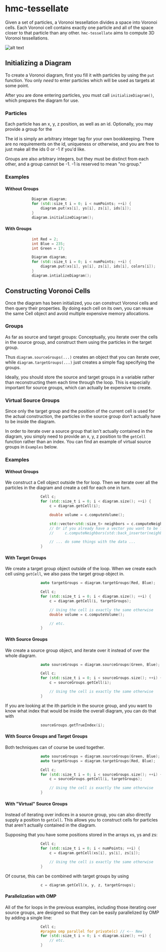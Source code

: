  # hmc-tessellate

 Given a set of particles, a Voronoi tessellation divides a space into Voronoi cells. Each Voronoi
 cell contains exactly one particle and all of the space closer to that particle than any other.
 `hmc-tessellate` aims to compute 3D Voronoi tessellations.

![alt text](https://github.com/hmc-cs-jamelang/hmc-tessellate/images/voronoithing.png)

 ## Initializing a Diagram

 To create a Voronoi diagram, first you fill it with particles
 by using the `put` function. You only _need_ to enter particles
 which will be used as targets at some point.
 
 After you are done entering particles, you must call
 `initializeDiagram()`, which prepares the diagram for use.
 
 
 ###   Particles

 Each particle has an x, y, z position, as well as an id.
 Optionally, you may provide a group for the

 The id is simply an arbitrary integer tag for your own bookkeeping.
 There are no requirements on the id, uniqueness or otherwise,
 and you are free to just make all the ids 0 or -1 if you'd like.

 Groups are also arbitrary integers, but they must be distinct
 from each other, and a group cannot be -1.
 -1 is reserved to mean "no group."
 
 
 ###   Examples
 
 ####       Without Groups
 ```cpp
             Diagram diagram;
             for (std::size_t i = 0; i < numPoints; ++i) {
                 diagram.put(xs[i], ys[i], zs[i], ids[i]);
             }
             diagram.initializeDiagram();
 ```
 
 ####       With Groups
 ```cpp
             int Red = 2;
             int Blue = 235;
             int Green = 17;
 
             Diagram diagram;
             for (std::size_t i = 0; i < numPoints; ++i) {
                 diagram.put(xs[i], ys[i], zs[i], ids[i], colors[i]);
             }
             diagram.intializeDiagram();
 ```
 
 ## Constructing Voronoi Cells
 
 Once the diagram has been initialized, you can construct Voronoi
 cells and then query their properties. By doing each cell on its
 own, you can reuse the same Cell object and avoid multiple expensive
 memory allocations.
 
 
 ###   Groups
 
 As far as source and target groups: Conceptually, you iterate over
 the cells in the source group, and construct them using the particles
 in the target group.

 Thus `diagram.sourceGroups(...)` creates an object
 that you can iterate over, while `diagram.targetGroups(...)` just
 creates a simple flag specifying the groups.

 Ideally, you should store the source and target groups in a variable
 rather than reconstructing them each time through the loop.
 This is especially important for source groups, which can actually
 be expensive to create.
 
 
 ###   Virtual Source Groups
 
 Since only the target group and the position of the
 current cell is used for the actual construction, the particles
 in the source group don't actually have to be inside the diagram.

 In order to iterate over a source group that isn't actually contained
 in the diagram, you simply need to provide an x, y, z position to
 the `getCell` function rather than an index. You can find
 an example of virtual source groups in `Examples` below.
 
 
 ###   Examples
 
 ####       Without Groups
 
 We construct a Cell object outside the for loop.
 Then we iterate over all the particles in the diagram
 and create a cell for each one in turn.
 ```cpp
                 Cell c;
                 for (std::size_t i = 0; i < diagram.size(); ++i) {
                     c = diagram.getCell(i);
 
                     double volume = c.computeVolume();
 
                     std::vector<std::size_t> neighbors = c.computeNeighbors();
                     // Or if you already have a vector you want to be filled:
                     //     c.computeNeighbors(std::back_inserter(neighbors));
 
                     // ... do some things with the data ...
                 }
 ```
 
 ####       With Target Groups
 
 We create a target group object outside of the loop.
 When we create each cell using `getCell`, we also pass
 the target group object in.
 ```cpp
                 auto targetGroups = diagram.targetGroups(Red, Blue);
 
                 Cell c;
                 for (std::size_t i = 0; i < diagram.size(); ++i) {
                     c = diagram.getCell(i, targetGroups);
 
                     // Using the cell is exactly the same otherwise
                     double volume = c.computeVolume();
 
                     // etc.
                 }
 ```
 
 ####       With Source Groups
 
 We create a source group object, and iterate over it instead
 of over the whole diagram.
 ```cpp
                 auto sourceGroups = diagram.sourceGroups(Green, Blue);
 
                 Cell c;
                 for (std::size_t i = 0; i < sourceGroups.size(); ++i) {
                     c = sourceGroups.getCell(i);
 
                     // Using the cell is exactly the same otherwise
                 }
 ```
 If you are looking at the ith particle in the source group,
 and you want to know what index that would be inside the
 overall diagram, you can do that with
 ```cpp
                 sourceGroups.getTrueIndex(i);
 ```
 
 
 ####       With Source Groups and Target Groups
 
 Both techniques can of course be used together.
 ```cpp
                 auto sourceGroups = diagram.sourceGroups(Green, Blue);
                 auto targetGroups = diagram.targetGroups(Red, Blue);
 
                 Cell c;
                 for (std::size_t i = 0; i < sourceGroups.size(); ++i) {
                     c = sourceGroups.getCell(i, targetGroups);
 
                     // Using the cell is exactly the same otherwise
                 }
 ```
 
 ####       With "Virtual" Source Groups
 
 Instead of iterating over indices in a source group,
 you can also directly supply a position to `getCell`.
 This allows you to construct cells for particles that
 aren't actually contained in the diagram.

 Supposing that you have some positions stored in the
 arrays xs, ys and zs:
 ```cpp
                 Cell c;
                 for (std::size_t i = 0; i < numPoints; ++i) {
                     c = diagram.getCell(xs[i], ys[i], zs[i]);
 
                     // Using the cell is exactly the same otherwise
                 }
 ```
 Of course, this can be combined with target groups
 by using
 ```cpp
                 c = diagram.getCell(x, y, z, targetGroups);
 ```
 
 
 ####       Parallelization with OMP
 
 All of the for loops in the previous examples,
 including those iterating over source groups,
 are designed so that they can be easily parallelized by OMP
 by adding a single line:
 ```cpp
                 Cell c;
                 #pragma omp parallel for private(c) // <-- New
                 for (std::size_t i = 0; i < diagram.size(); ++i) {
                     // etc.
                 }
 ```